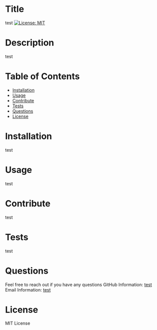 
# Title
test
[![License: MIT](https://img.shields.io/badge/License-MIT-yellow.svg)](https://opensource.org/licenses/MIT)


# Description
test

# Table of Contents
* [Installation](#installation)
* [Usage](#usage)
* [Contribute](#contribute)
* [Tests](#tests)
* [Questions](#questions)
* [License](#license)

# Installation
test

# Usage
test

# Contribute 
test

# Tests
test

# Questions
Feel free to reach out if you have any questions
GitHub Information: [test](https://github.com/test)  
Email Information: [test](mailto:test)

# License
MIT License

